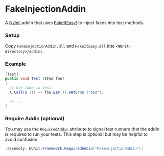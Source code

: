 FakeInjectionAddin
==================

A [NUnit][nunit] addin that uses [FakeItEasy!][fake-it-easy] to inject fakes into test methods.


### Setup

Copy `FakeInjectionAddin.dll` and `FakeItEasy.dll` into `<NUnit-directory>/addins`.


### Example

```c#
[Test]
public void Test (IFoo foo)
{
  // Use fake in test.
  A.CallTo (() => foo.Bar()).Returns ("baz");

  // ...
}
```


### Require Addin (optional)

You may use the `RequiredAddin` attribute to signal test runners that the addin is required to run your tests.
This step is optional but may be helpful to avoid confusion.

```c#
[assembly: NUnit.Framework.RequiredAddin("FakeInjectionAddin")]
```

[nunit]:        http://www.nunit.org
[fake-it-easy]: https://github.com/FakeItEasy/FakeItEasy

